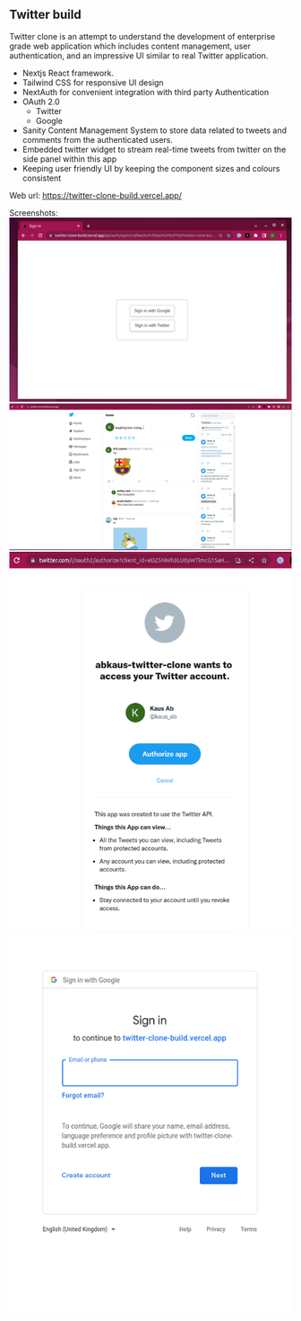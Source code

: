 ## Twitter build 

Twitter clone is an attempt to understand the development of enterprise grade web application which includes content management, user authentication, and an impressive UI similar to real Twitter application.

- Nextjs React framework.
- Tailwind CSS for responsive UI design
- NextAuth for convenient integration with third party Authentication 
- OAuth 2.0
  - Twitter
  - Google
- Sanity Content Management System to store data related to tweets and comments from the authenticated users.
- Embedded twitter widget to stream real-time tweets from twitter on the side panel within this app
- Keeping user friendly UI by keeping the component sizes and colours consistent

Web url: <https://twitter-clone-build.vercel.app/>

Screenshots:
![ login authentication ](images/Google-n-twitter-Auth.png)
![ twitter-clone demo ss](images/twitter-clone-ss.png)
![ twitter-signin](images/twitter-signin1.png)
![ google-signin](images/google-signin.png)


